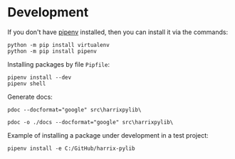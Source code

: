 # Development

If you don't have [pipenv](https://pipenv.pypa.io/en/latest/) installed, then you can install it via the commands:

```console
python -m pip install virtualenv
python -m pip install pipenv
```

Installing packages by file `Pipfile`:

```console
pipenv install --dev
pipenv shell
```

Generate docs:

```console
pdoc --docformat="google" src\harrixpylib\
```

```console
pdoc -o ./docs --docformat="google" src\harrixpylib\
```

Example of installing a package under development in a test project:

```console
pipenv install -e C:/GitHub/harrix-pylib
```
